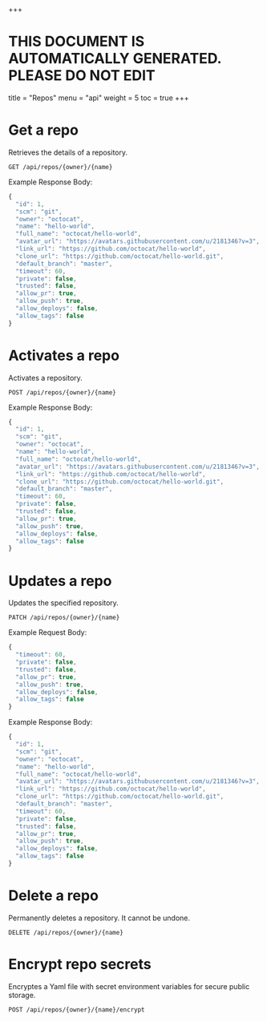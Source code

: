 +++

# THIS DOCUMENT IS AUTOMATICALLY GENERATED. PLEASE DO NOT EDIT

title = "Repos"
menu = "api"
weight = 5
toc = true
+++


# Get a repo

Retrieves the details of a repository.

```
GET /api/repos/{owner}/{name}
```


	

	



	
		
Example Response Body:

```js
{
  "id": 1,
  "scm": "git",
  "owner": "octocat",
  "name": "hello-world",
  "full_name": "octocat/hello-world",
  "avatar_url": "https://avatars.githubusercontent.com/u/2181346?v=3",
  "link_url": "https://github.com/octocat/hello-world",
  "clone_url": "https://github.com/octocat/hello-world.git",
  "default_branch": "master",
  "timeout": 60,
  "private": false,
  "trusted": false,
  "allow_pr": true,
  "allow_push": true,
  "allow_deploys": false,
  "allow_tags": false
}

```
		
	

	



# Activates a repo

Activates a repository.

```
POST /api/repos/{owner}/{name}
```


	

	



	
		
Example Response Body:

```js
{
  "id": 1,
  "scm": "git",
  "owner": "octocat",
  "name": "hello-world",
  "full_name": "octocat/hello-world",
  "avatar_url": "https://avatars.githubusercontent.com/u/2181346?v=3",
  "link_url": "https://github.com/octocat/hello-world",
  "clone_url": "https://github.com/octocat/hello-world.git",
  "default_branch": "master",
  "timeout": 60,
  "private": false,
  "trusted": false,
  "allow_pr": true,
  "allow_push": true,
  "allow_deploys": false,
  "allow_tags": false
}

```
		
	

	

	

	

	

	



# Updates a repo

Updates the specified repository.

```
PATCH /api/repos/{owner}/{name}
```


	

	

	
		
Example Request Body:

```js
{
  "timeout": 60,
  "private": false,
  "trusted": false,
  "allow_pr": true,
  "allow_push": true,
  "allow_deploys": false,
  "allow_tags": false
}

```
		
	



	
		
Example Response Body:

```js
{
  "id": 1,
  "scm": "git",
  "owner": "octocat",
  "name": "hello-world",
  "full_name": "octocat/hello-world",
  "avatar_url": "https://avatars.githubusercontent.com/u/2181346?v=3",
  "link_url": "https://github.com/octocat/hello-world",
  "clone_url": "https://github.com/octocat/hello-world.git",
  "default_branch": "master",
  "timeout": 60,
  "private": false,
  "trusted": false,
  "allow_pr": true,
  "allow_push": true,
  "allow_deploys": false,
  "allow_tags": false
}

```
		
	

	

	



# Delete a repo

Permanently deletes a repository. It cannot be undone.

```
DELETE /api/repos/{owner}/{name}
```


	

	



	

	

	

	



# Encrypt repo secrets

Encryptes a Yaml file with secret environment variables for secure public storage.

```
POST /api/repos/{owner}/{name}/encrypt
```


	

	



	

	

	



